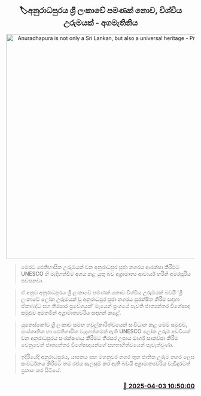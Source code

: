 <p align='center'><b><h2 align='center' title='Anuradhapura is not only a Sri Lankan, but also a universal heritage - Prime Minister'>🏷අනුරාධපුරය ශ්‍රී ලංකාවේ පමණක් නොව, විශ්වීය උරුමයක් - අගමැතිනිය</h2></b></p>
<p align='center'><img src='https://helakuru.sgp1.cdn.digitaloceanspaces.com/esana/images/lib/harini-amarasuriya-itc.jpg' width='600' alt='Anuradhapura is not only a Sri Lankan, but also a universal heritage - Prime Minister'></p>

> මෙරට ඓතිහාසික උරුමයක් වන අනුරාධපුර පූජා නගරය ආරක්ෂා කිරීමට UNESCO හි මැදිහත්වීම අගය කළ යුතු බව අග්‍රාමාත්‍ය ආචාර්ය හරිනි අමරසූරිය පවසනවා.

> ඒ අනුව අනුරාධපුරය ශ්‍රී ලංකාවේ පමණක් නොව විශ්වීය උරුමයක් බවයි ‘ශ්‍රී ලංකාවේ ලෝක උරුමයක් වූ අනුරාධපුර පූජා නගරය සුරක්ෂිත කිරීම සඳහා ඒකාබද්ධ සහ තිරසාර ප්‍රවේශයක්’ මැයෙන් ප්‍රංශයේ පැවති ජාත්‍යන්තර විශේෂඥ සමුළුව අමතමින් අග්‍රාමාත්‍යවරිය සඳහන් කළේ.

> යුනෙස්කෝව ශ්‍රී ලංකාව සමඟ හවුල්කාරිත්වයෙන් සංවිධාන කළ මෙම සමුළුව, සංස්කෘතික හා ඓතිහාසික වැදගත්කමක් ඇති UNESCO ලෝක උරුම අඩවියක් වන අනුරාධපුරය සංරක්ෂණය කිරීමට තිරසර උපාය මාර්ග සාකච්ඡා කිරීම වෙනුවෙන් ජාත්‍යන්තර විශේෂඥයන්ගේ සහභාගීත්වයෙන් පැවැත්වුණා.

> ඉදිරියේදී අනුරාධපුරය, යාපනය සහ මහනුවර නගර තුන ජාතික උරුම නගර ලෙස සංවර්ධනය කිරීමට තම රජය සැලසුම් කර ඇති බවයි අග්‍රාමාත්‍යවරිය වැඩිදුරටත් ප්‍රකාශ කර සිටියේ.



<h3 align='right'><a href='https://www.helakuru.lk/esana/p/108893/'>📅 2025-04-03 10:50:00</a></h3>
